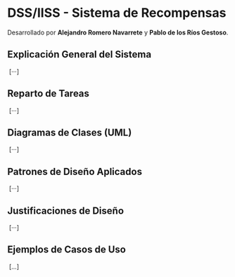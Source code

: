 # DSS/IISS - Sistema de Recompensas

Desarrollado por **Alejandro Romero Navarrete** y **Pablo de los Ríos Gestoso**.



## Explicación General del Sistema

​	[···]



## Reparto de Tareas

​	[···]



## Diagramas de Clases (UML)

​	[···]



## Patrones de Diseño Aplicados

​	[···]



## Justificaciones de Diseño

​	[···]



## Ejemplos de Casos de Uso

​	[...]

